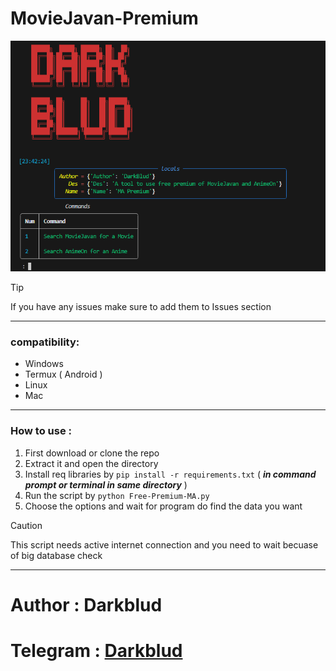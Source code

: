 # MovieJavan-Premium

![screenshot of script](database/image.png)

> [!TIP]
> If you have any issues make sure to add them to Issues section
--------------------------------------------------------
### compatibility:
   - Windows
   - Termux ( Android )
   - Linux
   - Mac
--------------------------------------
### How to use : 
  1. First download or clone the repo
  2. Extract it and open the directory
  3. Install req libraries by ``` pip install -r requirements.txt ``` ( ***in command prompt or terminal in same directory*** )
  4. Run the script by ``` python Free-Premium-MA.py ```
  5. Choose the options and wait for program do find the data you want

> [!caution]
> This script needs active internet connection and you need to wait becuase of big database check
----------------------------------- 
# Author : Darkblud 
# Telegram : [Darkblud](https://t.me/darkblud)
